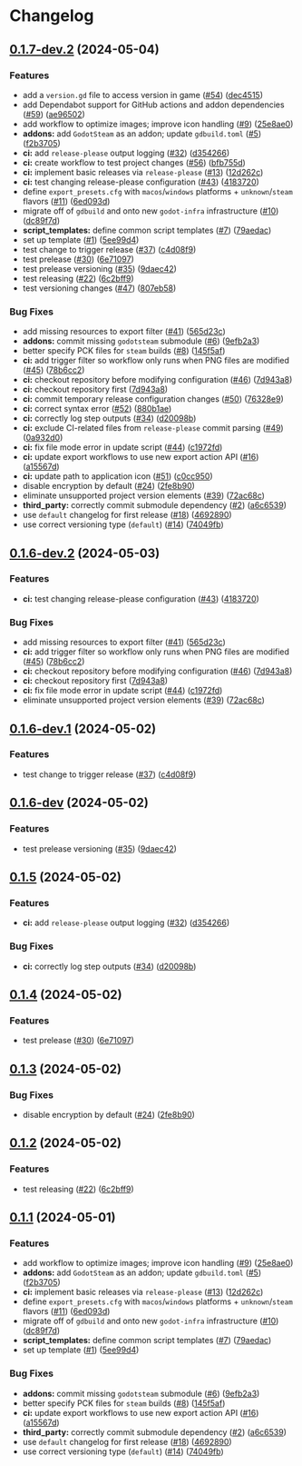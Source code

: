 # Changelog

## [0.1.7-dev.2](https://github.com/coffeebeats/godot-project-template/compare/v0.1.6-dev.2...v0.1.7-dev.2) (2024-05-04)


### Features

* add a `version.gd` file to access version in game ([#54](https://github.com/coffeebeats/godot-project-template/issues/54)) ([dec4515](https://github.com/coffeebeats/godot-project-template/commit/dec451584ce3cfe4c6e8f5d5a5fcc87fa72fdaff))
* add Dependabot support for GitHub actions and addon dependencies ([#59](https://github.com/coffeebeats/godot-project-template/issues/59)) ([ae96502](https://github.com/coffeebeats/godot-project-template/commit/ae965027dab5fa390a6b116a27934b7b53c9ce7e))
* add workflow to optimize images; improve icon handling ([#9](https://github.com/coffeebeats/godot-project-template/issues/9)) ([25e8ae0](https://github.com/coffeebeats/godot-project-template/commit/25e8ae0487a9b1187a1fc7317e719504ddcdbddf))
* **addons:** add `GodotSteam` as an addon; update `gdbuild.toml` ([#5](https://github.com/coffeebeats/godot-project-template/issues/5)) ([f2b3705](https://github.com/coffeebeats/godot-project-template/commit/f2b3705b46062690278946dcf14aca2eb3029b4e))
* **ci:** add `release-please` output logging ([#32](https://github.com/coffeebeats/godot-project-template/issues/32)) ([d354266](https://github.com/coffeebeats/godot-project-template/commit/d3542667ad5dcaa7e18933ec9179ec479cb0fc6f))
* **ci:** create workflow to test project changes ([#56](https://github.com/coffeebeats/godot-project-template/issues/56)) ([bfb755d](https://github.com/coffeebeats/godot-project-template/commit/bfb755d901a2647c924b1890106a746d344c9553))
* **ci:** implement basic releases via `release-please` ([#13](https://github.com/coffeebeats/godot-project-template/issues/13)) ([12d262c](https://github.com/coffeebeats/godot-project-template/commit/12d262c1e4d5396e3cfb86e8c0198e4bef49f04b))
* **ci:** test changing release-please configuration ([#43](https://github.com/coffeebeats/godot-project-template/issues/43)) ([4183720](https://github.com/coffeebeats/godot-project-template/commit/4183720f78dff569dfa254b7a069fa9b702a3374))
* define `export_presets.cfg` with `macos`/`windows` platforms + `unknown`/`steam` flavors ([#11](https://github.com/coffeebeats/godot-project-template/issues/11)) ([6ed093d](https://github.com/coffeebeats/godot-project-template/commit/6ed093dd387015b2c065e9e6f10fc3f2b2d40195))
* migrate off of `gdbuild` and onto new `godot-infra` infrastructure ([#10](https://github.com/coffeebeats/godot-project-template/issues/10)) ([dc89f7d](https://github.com/coffeebeats/godot-project-template/commit/dc89f7dda73339800201d69caefb58f76a26e3e9))
* **script_templates:** define common script templates ([#7](https://github.com/coffeebeats/godot-project-template/issues/7)) ([79aedac](https://github.com/coffeebeats/godot-project-template/commit/79aedac73f781040382e45e0199bb2389cb5cd0c))
* set up template ([#1](https://github.com/coffeebeats/godot-project-template/issues/1)) ([5ee99d4](https://github.com/coffeebeats/godot-project-template/commit/5ee99d4cfc24f3e55610f0bfdd521dd780832c65))
* test change to trigger release ([#37](https://github.com/coffeebeats/godot-project-template/issues/37)) ([c4d08f9](https://github.com/coffeebeats/godot-project-template/commit/c4d08f9521a78d485e33849319aff4afb8f7d2cc))
* test prelease ([#30](https://github.com/coffeebeats/godot-project-template/issues/30)) ([6e71097](https://github.com/coffeebeats/godot-project-template/commit/6e71097ce80d2a0bd54b85e554a20c1e74aca976))
* test prelease versioning ([#35](https://github.com/coffeebeats/godot-project-template/issues/35)) ([9daec42](https://github.com/coffeebeats/godot-project-template/commit/9daec42068abd99b5b6c981777cbecb86d7d0db3))
* test releasing ([#22](https://github.com/coffeebeats/godot-project-template/issues/22)) ([6c2bff9](https://github.com/coffeebeats/godot-project-template/commit/6c2bff9f98f53f7206e6dc906c3714278c513014))
* test versioning changes ([#47](https://github.com/coffeebeats/godot-project-template/issues/47)) ([807eb58](https://github.com/coffeebeats/godot-project-template/commit/807eb584e145bcb733aa374f7c048a6e13a58b9e))


### Bug Fixes

* add missing resources to export filter ([#41](https://github.com/coffeebeats/godot-project-template/issues/41)) ([565d23c](https://github.com/coffeebeats/godot-project-template/commit/565d23c3e6ef132471fdb4c7fd7dd58e3c6107e8))
* **addons:** commit missing `godotsteam` submodule ([#6](https://github.com/coffeebeats/godot-project-template/issues/6)) ([9efb2a3](https://github.com/coffeebeats/godot-project-template/commit/9efb2a34fb37271a176fb8fe3f94960af644d91b))
* better specify PCK files for `steam` builds ([#8](https://github.com/coffeebeats/godot-project-template/issues/8)) ([145f5af](https://github.com/coffeebeats/godot-project-template/commit/145f5afcf8a551f3237e508fbf10fd1085e149a5))
* **ci:** add trigger filter so workflow only runs when PNG files are modified ([#45](https://github.com/coffeebeats/godot-project-template/issues/45)) ([78b6cc2](https://github.com/coffeebeats/godot-project-template/commit/78b6cc2b2b8c1f9db569e037da2d8dd49a800732))
* **ci:** checkout repository before modifying configuration ([#46](https://github.com/coffeebeats/godot-project-template/issues/46)) ([7d943a8](https://github.com/coffeebeats/godot-project-template/commit/7d943a82873d630425506a1bcdf4a9d5bf2f43e8))
* **ci:** checkout repository first ([7d943a8](https://github.com/coffeebeats/godot-project-template/commit/7d943a82873d630425506a1bcdf4a9d5bf2f43e8))
* **ci:** commit temporary release configuration changes ([#50](https://github.com/coffeebeats/godot-project-template/issues/50)) ([76328e9](https://github.com/coffeebeats/godot-project-template/commit/76328e9942d4493f124062fa9f0192da452b0783))
* **ci:** correct syntax error ([#52](https://github.com/coffeebeats/godot-project-template/issues/52)) ([880b1ae](https://github.com/coffeebeats/godot-project-template/commit/880b1ae8d07222627053ad2d928a78bdd78a2327))
* **ci:** correctly log step outputs ([#34](https://github.com/coffeebeats/godot-project-template/issues/34)) ([d20098b](https://github.com/coffeebeats/godot-project-template/commit/d20098b085afcd312f92842da3c29bd57a6781c0))
* **ci:** exclude CI-related files from `release-please` commit parsing ([#49](https://github.com/coffeebeats/godot-project-template/issues/49)) ([0a932d0](https://github.com/coffeebeats/godot-project-template/commit/0a932d09650770beec9285efed3871f8754bb6e6))
* **ci:** fix file mode error in update script ([#44](https://github.com/coffeebeats/godot-project-template/issues/44)) ([c1972fd](https://github.com/coffeebeats/godot-project-template/commit/c1972fdf4b6034c642f7d8db10693cfd0aaed18a))
* **ci:** update export workflows to use new export action API ([#16](https://github.com/coffeebeats/godot-project-template/issues/16)) ([a15567d](https://github.com/coffeebeats/godot-project-template/commit/a15567d0613f8748f2ae494116b4b406bead508c))
* **ci:** update path to application icon ([#51](https://github.com/coffeebeats/godot-project-template/issues/51)) ([c0cc950](https://github.com/coffeebeats/godot-project-template/commit/c0cc95081e82cc7b900111b966c55abfabe74549))
* disable encryption by default ([#24](https://github.com/coffeebeats/godot-project-template/issues/24)) ([2fe8b90](https://github.com/coffeebeats/godot-project-template/commit/2fe8b9051ab1c5752aad46ab098ea87f72b59495))
* eliminate unsupported project version elements ([#39](https://github.com/coffeebeats/godot-project-template/issues/39)) ([72ac68c](https://github.com/coffeebeats/godot-project-template/commit/72ac68c29cf22461ec8e1e10fe00db52d3b85fe0))
* **third_party:** correctly commit submodule dependency ([#2](https://github.com/coffeebeats/godot-project-template/issues/2)) ([a6c6539](https://github.com/coffeebeats/godot-project-template/commit/a6c653946ed52798e25ebf994fcd2b773f8f6494))
* use `default` changelog for first release ([#18](https://github.com/coffeebeats/godot-project-template/issues/18)) ([4692890](https://github.com/coffeebeats/godot-project-template/commit/4692890afb8c57382f06681cbe08c4782d31a7cc))
* use correct versioning type (`default`) ([#14](https://github.com/coffeebeats/godot-project-template/issues/14)) ([74049fb](https://github.com/coffeebeats/godot-project-template/commit/74049fb5567604c2c55158c9d88bdb5697c0bf1d))

## [0.1.6-dev.2](https://github.com/coffeebeats/godot-project-template/compare/v0.1.6-dev.1...v0.1.6-dev.2) (2024-05-03)


### Features

* **ci:** test changing release-please configuration ([#43](https://github.com/coffeebeats/godot-project-template/issues/43)) ([4183720](https://github.com/coffeebeats/godot-project-template/commit/4183720f78dff569dfa254b7a069fa9b702a3374))


### Bug Fixes

* add missing resources to export filter ([#41](https://github.com/coffeebeats/godot-project-template/issues/41)) ([565d23c](https://github.com/coffeebeats/godot-project-template/commit/565d23c3e6ef132471fdb4c7fd7dd58e3c6107e8))
* **ci:** add trigger filter so workflow only runs when PNG files are modified ([#45](https://github.com/coffeebeats/godot-project-template/issues/45)) ([78b6cc2](https://github.com/coffeebeats/godot-project-template/commit/78b6cc2b2b8c1f9db569e037da2d8dd49a800732))
* **ci:** checkout repository before modifying configuration ([#46](https://github.com/coffeebeats/godot-project-template/issues/46)) ([7d943a8](https://github.com/coffeebeats/godot-project-template/commit/7d943a82873d630425506a1bcdf4a9d5bf2f43e8))
* **ci:** checkout repository first ([7d943a8](https://github.com/coffeebeats/godot-project-template/commit/7d943a82873d630425506a1bcdf4a9d5bf2f43e8))
* **ci:** fix file mode error in update script ([#44](https://github.com/coffeebeats/godot-project-template/issues/44)) ([c1972fd](https://github.com/coffeebeats/godot-project-template/commit/c1972fdf4b6034c642f7d8db10693cfd0aaed18a))
* eliminate unsupported project version elements ([#39](https://github.com/coffeebeats/godot-project-template/issues/39)) ([72ac68c](https://github.com/coffeebeats/godot-project-template/commit/72ac68c29cf22461ec8e1e10fe00db52d3b85fe0))

## [0.1.6-dev.1](https://github.com/coffeebeats/godot-project-template/compare/v0.1.6-dev...v0.1.6-dev.1) (2024-05-02)


### Features

* test change to trigger release ([#37](https://github.com/coffeebeats/godot-project-template/issues/37)) ([c4d08f9](https://github.com/coffeebeats/godot-project-template/commit/c4d08f9521a78d485e33849319aff4afb8f7d2cc))

## [0.1.6-dev](https://github.com/coffeebeats/godot-project-template/compare/v0.1.5...v0.1.6-dev) (2024-05-02)


### Features

* test prelease versioning ([#35](https://github.com/coffeebeats/godot-project-template/issues/35)) ([9daec42](https://github.com/coffeebeats/godot-project-template/commit/9daec42068abd99b5b6c981777cbecb86d7d0db3))

## [0.1.5](https://github.com/coffeebeats/godot-project-template/compare/v0.1.4...v0.1.5) (2024-05-02)


### Features

* **ci:** add `release-please` output logging ([#32](https://github.com/coffeebeats/godot-project-template/issues/32)) ([d354266](https://github.com/coffeebeats/godot-project-template/commit/d3542667ad5dcaa7e18933ec9179ec479cb0fc6f))


### Bug Fixes

* **ci:** correctly log step outputs ([#34](https://github.com/coffeebeats/godot-project-template/issues/34)) ([d20098b](https://github.com/coffeebeats/godot-project-template/commit/d20098b085afcd312f92842da3c29bd57a6781c0))

## [0.1.4](https://github.com/coffeebeats/godot-project-template/compare/v0.1.3...v0.1.4) (2024-05-02)


### Features

* test prelease ([#30](https://github.com/coffeebeats/godot-project-template/issues/30)) ([6e71097](https://github.com/coffeebeats/godot-project-template/commit/6e71097ce80d2a0bd54b85e554a20c1e74aca976))

## [0.1.3](https://github.com/coffeebeats/godot-project-template/compare/v0.1.2...v0.1.3) (2024-05-02)


### Bug Fixes

* disable encryption by default ([#24](https://github.com/coffeebeats/godot-project-template/issues/24)) ([2fe8b90](https://github.com/coffeebeats/godot-project-template/commit/2fe8b9051ab1c5752aad46ab098ea87f72b59495))

## [0.1.2](https://github.com/coffeebeats/godot-project-template/compare/v0.1.1...v0.1.2) (2024-05-02)


### Features

* test releasing ([#22](https://github.com/coffeebeats/godot-project-template/issues/22)) ([6c2bff9](https://github.com/coffeebeats/godot-project-template/commit/6c2bff9f98f53f7206e6dc906c3714278c513014))

## [0.1.1](https://github.com/coffeebeats/godot-project-template/compare/v0.1.0...v0.1.1) (2024-05-01)


### Features

* add workflow to optimize images; improve icon handling ([#9](https://github.com/coffeebeats/godot-project-template/issues/9)) ([25e8ae0](https://github.com/coffeebeats/godot-project-template/commit/25e8ae0487a9b1187a1fc7317e719504ddcdbddf))
* **addons:** add `GodotSteam` as an addon; update `gdbuild.toml` ([#5](https://github.com/coffeebeats/godot-project-template/issues/5)) ([f2b3705](https://github.com/coffeebeats/godot-project-template/commit/f2b3705b46062690278946dcf14aca2eb3029b4e))
* **ci:** implement basic releases via `release-please` ([#13](https://github.com/coffeebeats/godot-project-template/issues/13)) ([12d262c](https://github.com/coffeebeats/godot-project-template/commit/12d262c1e4d5396e3cfb86e8c0198e4bef49f04b))
* define `export_presets.cfg` with `macos`/`windows` platforms + `unknown`/`steam` flavors ([#11](https://github.com/coffeebeats/godot-project-template/issues/11)) ([6ed093d](https://github.com/coffeebeats/godot-project-template/commit/6ed093dd387015b2c065e9e6f10fc3f2b2d40195))
* migrate off of `gdbuild` and onto new `godot-infra` infrastructure ([#10](https://github.com/coffeebeats/godot-project-template/issues/10)) ([dc89f7d](https://github.com/coffeebeats/godot-project-template/commit/dc89f7dda73339800201d69caefb58f76a26e3e9))
* **script_templates:** define common script templates ([#7](https://github.com/coffeebeats/godot-project-template/issues/7)) ([79aedac](https://github.com/coffeebeats/godot-project-template/commit/79aedac73f781040382e45e0199bb2389cb5cd0c))
* set up template ([#1](https://github.com/coffeebeats/godot-project-template/issues/1)) ([5ee99d4](https://github.com/coffeebeats/godot-project-template/commit/5ee99d4cfc24f3e55610f0bfdd521dd780832c65))


### Bug Fixes

* **addons:** commit missing `godotsteam` submodule ([#6](https://github.com/coffeebeats/godot-project-template/issues/6)) ([9efb2a3](https://github.com/coffeebeats/godot-project-template/commit/9efb2a34fb37271a176fb8fe3f94960af644d91b))
* better specify PCK files for `steam` builds ([#8](https://github.com/coffeebeats/godot-project-template/issues/8)) ([145f5af](https://github.com/coffeebeats/godot-project-template/commit/145f5afcf8a551f3237e508fbf10fd1085e149a5))
* **ci:** update export workflows to use new export action API ([#16](https://github.com/coffeebeats/godot-project-template/issues/16)) ([a15567d](https://github.com/coffeebeats/godot-project-template/commit/a15567d0613f8748f2ae494116b4b406bead508c))
* **third_party:** correctly commit submodule dependency ([#2](https://github.com/coffeebeats/godot-project-template/issues/2)) ([a6c6539](https://github.com/coffeebeats/godot-project-template/commit/a6c653946ed52798e25ebf994fcd2b773f8f6494))
* use `default` changelog for first release ([#18](https://github.com/coffeebeats/godot-project-template/issues/18)) ([4692890](https://github.com/coffeebeats/godot-project-template/commit/4692890afb8c57382f06681cbe08c4782d31a7cc))
* use correct versioning type (`default`) ([#14](https://github.com/coffeebeats/godot-project-template/issues/14)) ([74049fb](https://github.com/coffeebeats/godot-project-template/commit/74049fb5567604c2c55158c9d88bdb5697c0bf1d))
